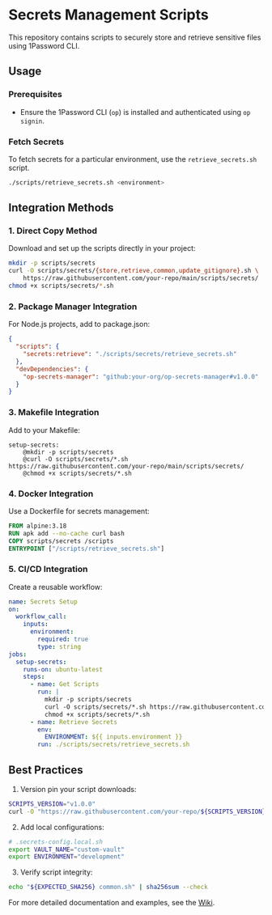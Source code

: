 # Secrets Management Scripts

This repository contains scripts to securely store and retrieve sensitive files using 1Password CLI.

## Usage

### Prerequisites
- Ensure the 1Password CLI (`op`) is installed and authenticated using `op signin`.

### Fetch Secrets
To fetch secrets for a particular environment, use the `retrieve_secrets.sh` script.

```sh
./scripts/retrieve_secrets.sh <environment>
```

## Integration Methods

### 1. Direct Copy Method
Download and set up the scripts directly in your project:
```sh
mkdir -p scripts/secrets
curl -O scripts/secrets/{store,retrieve,common,update_gitignore}.sh \
    https://raw.githubusercontent.com/your-repo/main/scripts/secrets/
chmod +x scripts/secrets/*.sh
```

### 2. Package Manager Integration
For Node.js projects, add to package.json:
```json
{
  "scripts": {
    "secrets:retrieve": "./scripts/secrets/retrieve_secrets.sh"
  },
  "devDependencies": {
    "op-secrets-manager": "github:your-org/op-secrets-manager#v1.0.0"
  }
}
```

### 3. Makefile Integration
Add to your Makefile:
```make
setup-secrets:
	@mkdir -p scripts/secrets
	@curl -O scripts/secrets/*.sh https://raw.githubusercontent.com/your-repo/main/scripts/secrets/
	@chmod +x scripts/secrets/*.sh
```

### 4. Docker Integration
Use a Dockerfile for secrets management:
```dockerfile
FROM alpine:3.18
RUN apk add --no-cache curl bash
COPY scripts/secrets /scripts
ENTRYPOINT ["/scripts/retrieve_secrets.sh"]
```

### 5. CI/CD Integration
Create a reusable workflow:
```yaml
name: Secrets Setup
on:
  workflow_call:
    inputs:
      environment:
        required: true
        type: string
jobs:
  setup-secrets:
    runs-on: ubuntu-latest
    steps:
      - name: Get Scripts
        run: |
          mkdir -p scripts/secrets
          curl -O scripts/secrets/*.sh https://raw.githubusercontent.com/your-repo/main/scripts/secrets/
          chmod +x scripts/secrets/*.sh
      - name: Retrieve Secrets
        env:
          ENVIRONMENT: ${{ inputs.environment }}
        run: ./scripts/secrets/retrieve_secrets.sh
```

## Best Practices

1. Version pin your script downloads:
```sh
SCRIPTS_VERSION="v1.0.0"
curl -O "https://raw.githubusercontent.com/your-repo/${SCRIPTS_VERSION}/scripts/secrets/common.sh"
```

2. Add local configurations:
```sh
# .secrets-config.local.sh
export VAULT_NAME="custom-vault"
export ENVIRONMENT="development"
```

3. Verify script integrity:
```sh
echo "${EXPECTED_SHA256} common.sh" | sha256sum --check
```

For more detailed documentation and examples, see the [Wiki](https://github.com/your-repo/wiki).
